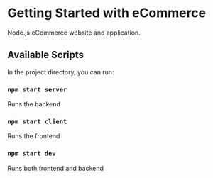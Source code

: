 # Getting Started with eCommerce

Node.js eCommerce website and application.

## Available Scripts

In the project directory, you can run:

### `npm start server`

Runs the backend

### `npm start client`

Runs the frontend

### `npm start dev`

Runs both frontend and backend
